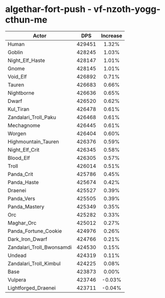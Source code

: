# algethar-fort-push - vf-nzoth-yogg-cthun-me
| Actor | DPS | Increase |
|---|:---:|:---:|
|Human|429451|1.32%|
|Goblin|428245|1.03%|
|Night_Elf_Haste|428147|1.01%|
|Gnome|428145|1.01%|
|Void_Elf|426892|0.71%|
|Tauren|426683|0.66%|
|Nightborne|426636|0.65%|
|Dwarf|426520|0.62%|
|Kul_Tiran|426478|0.61%|
|Zandalari_Troll_Paku|426468|0.61%|
|Mechagnome|426445|0.61%|
|Worgen|426404|0.60%|
|Highmountain_Tauren|426376|0.59%|
|Night_Elf_Crit|426345|0.58%|
|Blood_Elf|426305|0.57%|
|Troll|426014|0.51%|
|Panda_Crit|425786|0.45%|
|Panda_Haste|425674|0.42%|
|Draenei|425527|0.39%|
|Panda_Vers|425505|0.39%|
|Panda_Mastery|425349|0.35%|
|Orc|425282|0.33%|
|Maghar_Orc|425012|0.27%|
|Panda_Fortune_Cookie|424976|0.26%|
|Dark_Iron_Dwarf|424766|0.21%|
|Zandalari_Troll_Bwonsamdi|424530|0.15%|
|Undead|424319|0.11%|
|Zandalari_Troll_Kimbul|424225|0.08%|
|Base|423873|0.00%|
|Vulpera|423746|-0.03%|
|Lightforged_Draenei|423711|-0.04%|

